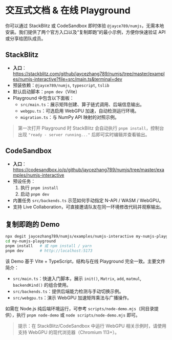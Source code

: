 # 交互式文档 & 在线 Playground

你可以通过 StackBlitz 或 CodeSandbox 即时体验 `@jayce789/numjs`，无需本地安装。我们提供了两个官方入口以及“复制即跑”的最小示例，方便你快速验证 API 或分享给团队成员。

## StackBlitz

- **入口**：<https://stackblitz.com/github/jaycezhang789/numjs/tree/master/examples/numjs-interactive?file=src/main.ts&terminal=dev>
- 预装依赖：`@jayce789/numjs`, `typescript`, `tslib`
- 默认启动脚本：`pnpm dev`（Vite）
- Playground 中包含以下面板：
  - `src/main.ts`：展示矩阵创建、算子链式调用、后端信息输出。
  - `webgpu.ts`：可选启用 WebGPU 加速，自动检测运行环境。
  - `migration.ts`：与 NumPy API 映射的对照示例。

> 第一次打开 Playground 时 StackBlitz 会自动执行 `pnpm install`，控制台出现 `"ready - server running..."` 后即可实时编辑并查看输出。

## CodeSandbox

- **入口**：<https://codesandbox.io/p/github/jaycezhang789/numjs/tree/master/examples/numjs-interactive>
- 预设任务：
  1. 执行 `pnpm install`
  2. 启动 `pnpm dev`
- 内置任务 `src/backends.ts` 示范如何手动指定 N-API / WASM / WebGPU。
- 支持 Live Collaboration，可直接邀请队友在同一环境修改代码并观察输出。

## 复制即跑的 Demo

```bash
npx degit jaycezhang789/numjs/examples/numjs-interactive my-numjs-playground
cd my-numjs-playground
pnpm install   # 或 npm install / yarn
pnpm dev       # http://localhost:5173
```

该 Demo 基于 Vite + TypeScript，结构与在线 Playground 完全一致。主要文件简介：

- `src/main.ts`：快速入门脚本，展示 `init()`, `Matrix`, `add`, `matmul`, `backendKind()` 的组合使用。
- `src/backends.ts`：提供后端能力检测与手动切换示例。
- `src/webgpu.ts`：演示 WebGPU 加速矩阵乘法与广播操作。

如需在 Node.js 纯后端环境运行，可参考 `scripts/node-demo.mjs`（同目录提供），执行 `pnpm node-demo` 或 `node scripts/node-demo.mjs` 即可。

> 提示：在 StackBlitz/CodeSandbox 中运行 WebGPU 相关示例时，请使用支持 WebGPU 的现代浏览器（Chromium 113+）。
